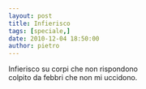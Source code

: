```yaml
---
layout: post
title: Infierisco
tags: [speciale,]
date: 2010-12-04 18:50:00
author: pietro
---
```

Infierisco su corpi che non rispondono<br/>colpito da febbri che non mi uccidono.<br/>

